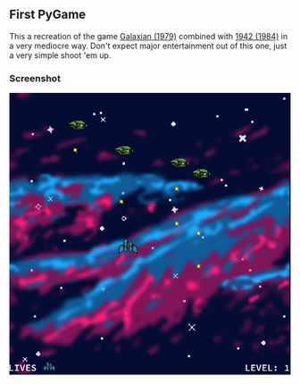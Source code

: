 ## First PyGame
This a recreation of the game [Galaxian (1979)](https://en.wikipedia.org/wiki/Galaxian) combined with [1942 (1984)](https://en.wikipedia.org/wiki/1942_(video_game)) in a very mediocre way. Don't expect major entertainment out of this one, just a very simple shoot 'em up.

### Screenshot
![alt text](Screenshot.png "Main game")
